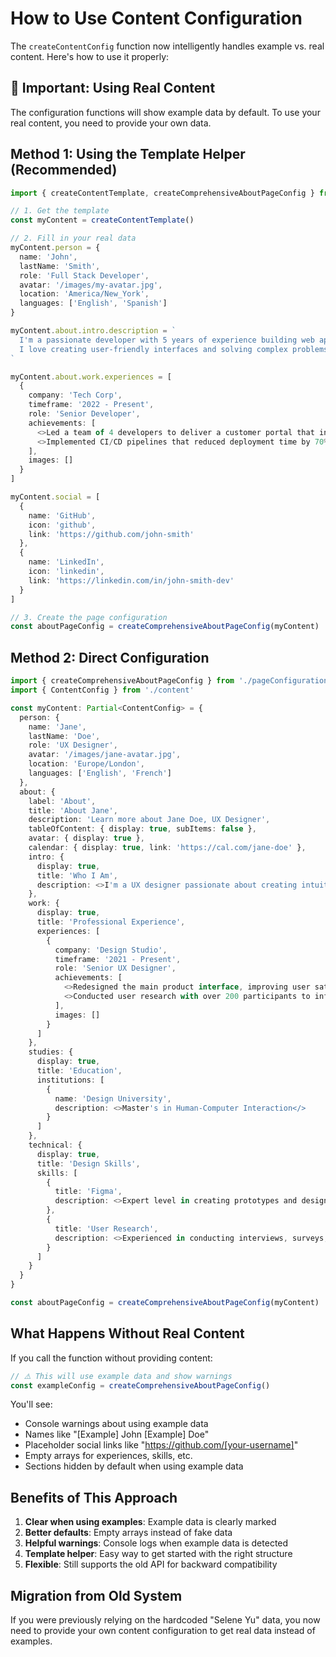 # How to Use Content Configuration

The `createContentConfig` function now intelligently handles example vs. real content. Here's how to
use it properly:

## 🚨 Important: Using Real Content

The configuration functions will show example data by default. To use your real content, you need to
provide your own data.

## Method 1: Using the Template Helper (Recommended)

```typescript
import { createContentTemplate, createComprehensiveAboutPageConfig } from './pageConfigurations'

// 1. Get the template
const myContent = createContentTemplate()

// 2. Fill in your real data
myContent.person = {
  name: 'John',
  lastName: 'Smith',
  role: 'Full Stack Developer',
  avatar: '/images/my-avatar.jpg',
  location: 'America/New_York',
  languages: ['English', 'Spanish']
}

myContent.about.intro.description = `
  I'm a passionate developer with 5 years of experience building web applications.
  I love creating user-friendly interfaces and solving complex problems.
`

myContent.about.work.experiences = [
  {
    company: 'Tech Corp',
    timeframe: '2022 - Present',
    role: 'Senior Developer',
    achievements: [
      <>Led a team of 4 developers to deliver a customer portal that increased user engagement by 40%</>,
      <>Implemented CI/CD pipelines that reduced deployment time by 70%</>
    ],
    images: []
  }
]

myContent.social = [
  {
    name: 'GitHub',
    icon: 'github',
    link: 'https://github.com/john-smith'
  },
  {
    name: 'LinkedIn',
    icon: 'linkedin',
    link: 'https://linkedin.com/in/john-smith-dev'
  }
]

// 3. Create the page configuration
const aboutPageConfig = createComprehensiveAboutPageConfig(myContent)
```

## Method 2: Direct Configuration

```typescript
import { createComprehensiveAboutPageConfig } from './pageConfigurations'
import { ContentConfig } from './content'

const myContent: Partial<ContentConfig> = {
  person: {
    name: 'Jane',
    lastName: 'Doe',
    role: 'UX Designer',
    avatar: '/images/jane-avatar.jpg',
    location: 'Europe/London',
    languages: ['English', 'French']
  },
  about: {
    label: 'About',
    title: 'About Jane',
    description: 'Learn more about Jane Doe, UX Designer',
    tableOfContent: { display: true, subItems: false },
    avatar: { display: true },
    calendar: { display: true, link: 'https://cal.com/jane-doe' },
    intro: {
      display: true,
      title: 'Who I Am',
      description: <>I'm a UX designer passionate about creating intuitive digital experiences.</>
    },
    work: {
      display: true,
      title: 'Professional Experience',
      experiences: [
        {
          company: 'Design Studio',
          timeframe: '2021 - Present',
          role: 'Senior UX Designer',
          achievements: [
            <>Redesigned the main product interface, improving user satisfaction by 35%</>,
            <>Conducted user research with over 200 participants to inform design decisions</>
          ],
          images: []
        }
      ]
    },
    studies: {
      display: true,
      title: 'Education',
      institutions: [
        {
          name: 'Design University',
          description: <>Master's in Human-Computer Interaction</>
        }
      ]
    },
    technical: {
      display: true,
      title: 'Design Skills',
      skills: [
        {
          title: 'Figma',
          description: <>Expert level in creating prototypes and design systems</>
        },
        {
          title: 'User Research',
          description: <>Experienced in conducting interviews, surveys, and usability testing</>
        }
      ]
    }
  }
}

const aboutPageConfig = createComprehensiveAboutPageConfig(myContent)
```

## What Happens Without Real Content

If you call the function without providing content:

```typescript
// ⚠️ This will use example data and show warnings
const exampleConfig = createComprehensiveAboutPageConfig()
```

You'll see:

- Console warnings about using example data
- Names like "[Example] John [Example] Doe"
- Placeholder social links like "https://github.com/[your-username]"
- Empty arrays for experiences, skills, etc.
- Sections hidden by default when using example data

## Benefits of This Approach

1. **Clear when using examples**: Example data is clearly marked
2. **Better defaults**: Empty arrays instead of fake data
3. **Helpful warnings**: Console logs when example data is detected
4. **Template helper**: Easy way to get started with the right structure
5. **Flexible**: Still supports the old API for backward compatibility

## Migration from Old System

If you were previously relying on the hardcoded "Selene Yu" data, you now need to provide your own
content configuration to get real data instead of examples.
